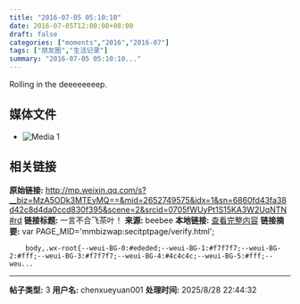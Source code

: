```yaml
---
title: "2016-07-05 05:10:10"
date: 2016-07-05T12:00:00+08:00
draft: false
categories: ["moments","2016","2016-07"]
tags: ["朋友圈","生活记录"]
summary: "2016-07-05 05:10:10..."
---
```


Rolling in the deeeeeeeep.

## 媒体文件

- ![Media 1](/Moments/photos/2016-07-05/201607050510100.jpg)

## 相关链接

**原始链接:** http://mp.weixin.qq.com/s?__biz=MzA5ODk3MTEyMQ==&mid=2652749575&idx=1&sn=6860fd43fa38d42c8d4da0ccd830f395&scene=2&srcid=0705fWUyPt1S15KA3W2UqNTN#rd
**链接标题:** 一言不合飞茶叶！
**来源:** beebee
**本地链接:** [查看完整内容](/link_content/2016/07/2016-07-05-2/link_content/)
**链接摘要:** var PAGE_MID='mmbizwap:secitptpage/verify.html';

        
        body,.wx-root{--weui-BG-0:#ededed;--weui-BG-1:#f7f7f7;--weui-BG-2:#fff;--weui-BG-3:#f7f7f7;--weui-BG-4:#4c4c4c;--weui-BG-5:#fff;--weu...

---

**帖子类型:** 3
**用户名:** chenxueyuan001
**处理时间:** 2025/8/28 22:44:32